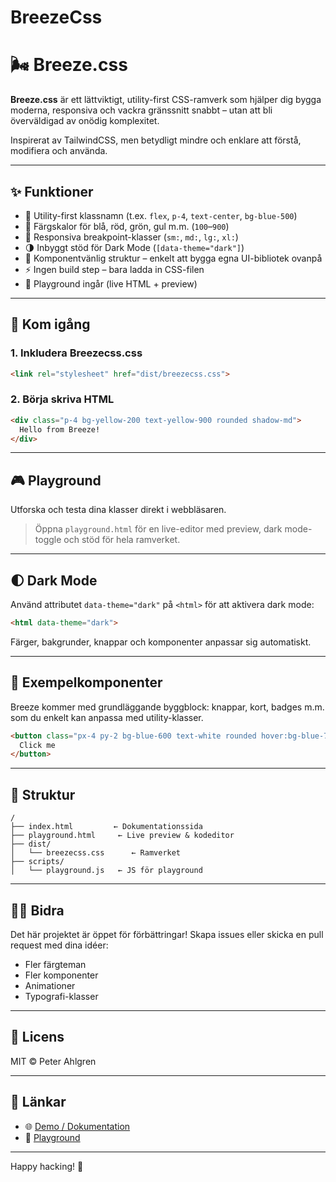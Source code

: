 # BreezeCss
# 🌬️ Breeze.css

**Breeze.css** är ett lättviktigt, utility-first CSS-ramverk som hjälper dig bygga moderna, responsiva och vackra gränssnitt snabbt – utan att bli överväldigad av onödig komplexitet.

Inspirerat av TailwindCSS, men betydligt mindre och enklare att förstå, modifiera och använda.

---

## ✨ Funktioner

- 🔧 Utility-first klassnamn (t.ex. `flex`, `p-4`, `text-center`, `bg-blue-500`)
- 🎨 Färgskalor för blå, röd, grön, gul m.m. (`100`–`900`)
- 📱 Responsiva breakpoint-klasser (`sm:`, `md:`, `lg:`, `xl:`)
- 🌗 Inbyggt stöd för Dark Mode (`[data-theme="dark"]`)
- 🧩 Komponentvänlig struktur – enkelt att bygga egna UI-bibliotek ovanpå
- ⚡ Ingen build step – bara ladda in CSS-filen
- 🧪 Playground ingår (live HTML + preview)

---

## 🚀 Kom igång

### 1. Inkludera Breezecss.css

```html
<link rel="stylesheet" href="dist/breezecss.css">
```

### 2. Börja skriva HTML

```html
<div class="p-4 bg-yellow-200 text-yellow-900 rounded shadow-md">
  Hello from Breeze!
</div>
```

---

## 🎮 Playground

Utforska och testa dina klasser direkt i webbläsaren.

> Öppna `playground.html` för en live-editor med preview, dark mode-toggle och stöd för hela ramverket.

---

## 🌓 Dark Mode

Använd attributet `data-theme="dark"` på `<html>` för att aktivera dark mode:

```html
<html data-theme="dark">
```

Färger, bakgrunder, knappar och komponenter anpassar sig automatiskt.

---

## 🧱 Exempelkomponenter

Breeze kommer med grundläggande byggblock: knappar, kort, badges m.m. som du enkelt kan anpassa med utility-klasser.

```html
<button class="px-4 py-2 bg-blue-600 text-white rounded hover:bg-blue-700">
  Click me
</button>
```

---

## 📁 Struktur

```
/
├── index.html         ← Dokumentationssida
├── playground.html     ← Live preview & kodeditor
├── dist/
│   └── breezecss.css      ← Ramverket
├── scripts/
│   └── playground.js   ← JS för playground
```

---

## 🧑‍💻 Bidra

Det här projektet är öppet för förbättringar! Skapa issues eller skicka en pull request med dina idéer:

- Fler färgteman
- Fler komponenter
- Animationer
- Typografi-klasser

---

## 📄 Licens

MIT © Peter Ahlgren

---

## 🔗 Länkar

- 🌐 [Demo / Dokumentation](index.html)
- 🧪 [Playground](playground.html)

---

Happy hacking! 💨
